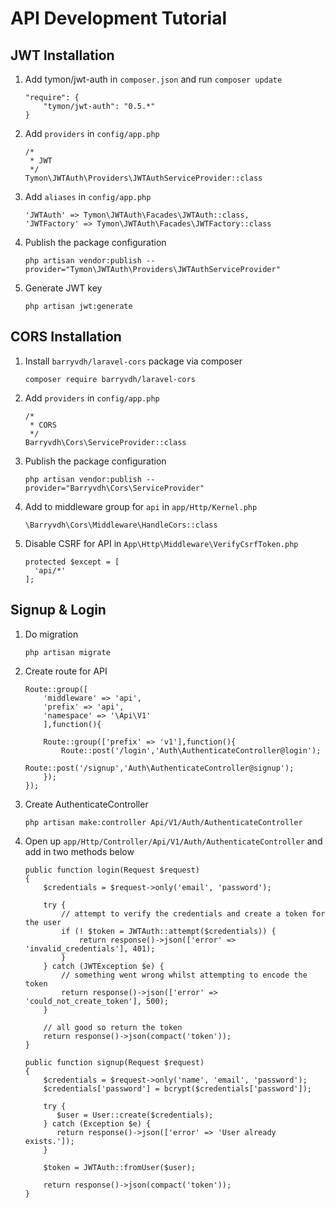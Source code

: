 # API Development Tutorial

## JWT Installation

1. Add tymon/jwt-auth in `composer.json` and run `composer update`

	```
	"require": {
	    "tymon/jwt-auth": "0.5.*"
	}
	```

2. Add `providers` in `config/app.php`

	```
    /*
     * JWT
     */
    Tymon\JWTAuth\Providers\JWTAuthServiceProvider::class
    ```

3. Add `aliases` in `config/app.php`

	```
	'JWTAuth' => Tymon\JWTAuth\Facades\JWTAuth::class,
    'JWTFactory' => Tymon\JWTAuth\Facades\JWTFactory::class
    ```

4. Publish the package configuration

	```
	php artisan vendor:publish --provider="Tymon\JWTAuth\Providers\JWTAuthServiceProvider"
	```

5. Generate JWT key

	```
	php artisan jwt:generate
	```

## CORS Installation

1. Install `barryvdh/laravel-cors` package via composer

	```
	composer require barryvdh/laravel-cors
	```

2. Add `providers` in `config/app.php`

	```
	/*
     * CORS
     */
	Barryvdh\Cors\ServiceProvider::class
	```

3. Publish the package configuration

	```
	php artisan vendor:publish --provider="Barryvdh\Cors\ServiceProvider"
	```

4. Add to middleware group for `api` in `app/Http/Kernel.php`

	```
	\Barryvdh\Cors\Middleware\HandleCors::class
	```

5. Disable CSRF for API in `App\Http\Middleware\VerifyCsrfToken.php`

	```
	protected $except = [
	  'api/*'
	];
	```

## Signup & Login

1. Do migration

	```
	php artisan migrate
	```

2. Create route for API
	
	```
	Route::group([
		'middleware' => 'api',
		'prefix' => 'api', 
		'namespace' => '\Api\V1'
		],function(){

		Route::group(['prefix' => 'v1'],function(){
			Route::post('/login','Auth\AuthenticateController@login');
			Route::post('/signup','Auth\AuthenticateController@signup');
		});
	});
	```

3. Create AuthenticateController

	```
	php artisan make:controller Api/V1/Auth/AuthenticateController
	```

4. Open up `app/Http/Controller/Api/V1/Auth/AuthenticateController` and add in two methods below

	```
	public function login(Request $request)
    {
		$credentials = $request->only('email', 'password');

        try {
            // attempt to verify the credentials and create a token for the user
            if (! $token = JWTAuth::attempt($credentials)) {
                return response()->json(['error' => 'invalid_credentials'], 401);
            }
        } catch (JWTException $e) {
            // something went wrong whilst attempting to encode the token
            return response()->json(['error' => 'could_not_create_token'], 500);
        }

        // all good so return the token
        return response()->json(compact('token'));
    }

    public function signup(Request $request)
    {
    	$credentials = $request->only('name', 'email', 'password');
    	$credentials['password'] = bcrypt($credentials['password']);

		try {
		   $user = User::create($credentials);
		} catch (Exception $e) {
		   return response()->json(['error' => 'User already exists.']);
		}

		$token = JWTAuth::fromUser($user);

		return response()->json(compact('token'));
    }
    ```